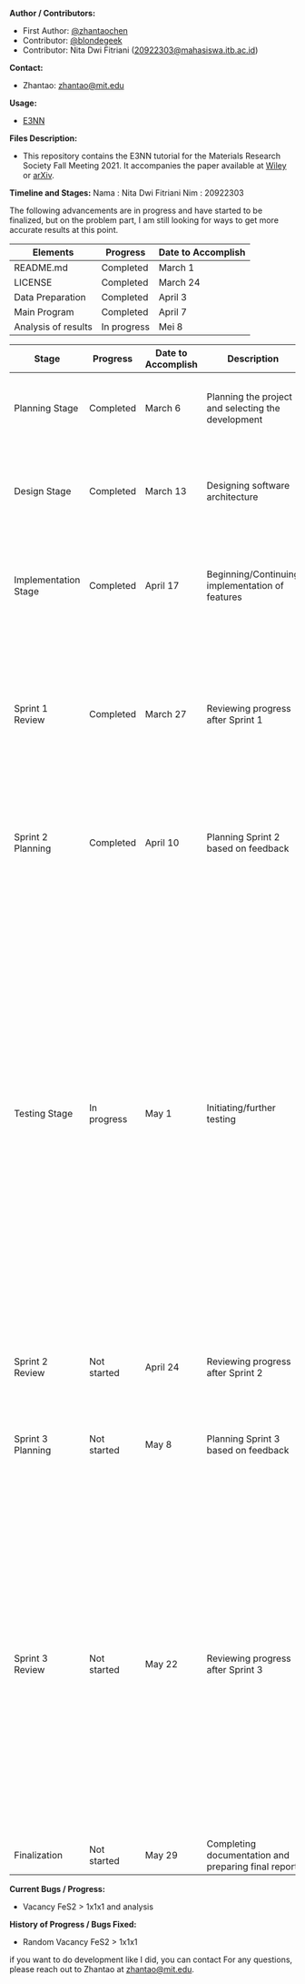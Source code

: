
**Author / Contributors:**
- First Author: [@zhantaochen](https://github.com/zhantaochen)
- Contributor: [@blondegeek](https://github.com/blondegeek)
- Contributor: Nita Dwi Fitriani (20922303@mahasiswa.itb.ac.id)

**Contact:** 
- Zhantao: [zhantao@mit.edu](mailto:zhantao@mit.edu)

**Usage:** 
- [E3NN](https://e3nn.org/)

**Files Description:** 
- This repository contains the E3NN tutorial for the Materials Research Society Fall Meeting 2021. It accompanies the paper available at [Wiley](https://onlinelibrary.wiley.com/doi/10.1002/advs.202004214) or [arXiv](https://arxiv.org/pdf/2009.05163.pdf).
  
**Timeline and Stages:** 
Nama : Nita Dwi Fitriani
Nim :  20922303

The following advancements are in progress and have started to be finalized, but on the problem part, I am still looking for ways to get more accurate results at this point. 

| Elements         | Progress    | Date to Accomplish |
|------------------|-------------|--------------------|
| README.md        | Completed   | March 1            |
| LICENSE          | Completed   | March 24           |
| Data Preparation | Completed | April 3            |
| Main Program     | Completed | April 7            |
| Analysis of results    | In progress | Mei 8            |

| Stage              | Progress   | Date to Accomplish | Description                                                                                                                        | Problem                                                                                                                               |
|--------------------|------------|---------------------|------------------------------------------------------------------------------------------------------------------------------------|---------------------------------------------------------------------------------------------------------------------------------------|
| Planning Stage     | Completed  | March 6             | Planning the project and selecting the development                                                                               | Learn Material Science Especially Phonon DOS and Model E3NN                                                                     |
| Design Stage       | Completed  | March 13            | Designing software architecture                                                                                                    | Creating architecture in accordance with the methods used with literacy understanding from journals                               |
| Implementation Stage | Completed | April 17            | Beginning/Continuing implementation of features                                                                                   | Prepare for testing orthorhombic FeS new material with Multi-dimensional data                                                      |
| Sprint 1 Review    | Completed  | March 27            | Reviewing progress after Sprint 1                                                                                                  | Difficulty in preparing complex data with tools and ensuring data suitability through visualization and validation with VESTA, Existence of multidimensional data requiring preprocessing |
| Sprint 2 Planning  | Completed  | April 10            | Planning Sprint 2 based on feedback                                                                                                | Testing Supercell material with TiO2 doping Al, Cu, Mo, and W, observe the results, and try to vacancy data                     |
| Testing Stage      | In progress| May 1               | Initiating/further testing                                                                                                         | Doping with Al, Cu, Mo, and W in TiO2 improves the DOS phonon graph because they affect the structure and interactions in the TiO2 crystal, causing an increase in phonon energy at some energy points. This indicates a significant change in the vibrational properties of TiO2 that is potentially important in technological applications. Vacancy in the FeS material does not show a significant change in the graph, the vacancy result of 8% with perfect material still produces the same prediction, it needs to be reviewed |
| Sprint 2 Review    | Not started| April 24            | Reviewing progress after Sprint 2                                                                                                  | Completing material data by performing vacancy on FeS material                                                                                                                                 |
| Sprint 3 Planning  | Not started| May 8               | Planning Sprint 3 based on feedback                                                                                                | Testing Vacancy in FeS2 Orthorhombic material has been resolved in 1x1x1 to 2x2x2 unitcell and analysis Result.                                                                                                                                 |
| Sprint 3 Review    | Not started| May 22              | Reviewing progress after Sprint 3                                                                                                  | Vacancy is done with a percentage below 10% by removing 1 Fe atom or 1 S atom in FeS2. Orthorhombic phonon distribution results still produce the same predictions and phonon peaks, but the accuracy increases. If this FeS2 shows the vacancy value in the material affects the prediction results, then the analysis will continue to find out the vacancy analysis in materials with unit cells above 1x1x1.                                                                                                                                 |
| Finalization       | Not started| May 29              | Completing documentation and preparing final report                                                                                | None                                                                                                                                 |


**Current Bugs / Progress:** 
- Vacancy FeS2 > 1x1x1 and analysis

**History of Progress / Bugs Fixed:** 
- Random Vacancy FeS2 > 1x1x1


if you want to do development like I did, you can contact 
For any questions, please reach out to Zhantao at [zhantao@mit.edu](mailto:zhantao@mit.edu).
